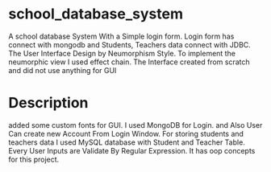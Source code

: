 # school_database_system
A school database System With a Simple login form. Login form has connect with mongodb and Students, Teachers data connect with JDBC.
The User Interface Design by Neumorphism Style. To implement the neumorphic view I used effect chain. The Interface created from scratch and did not use
anything for GUI

# Description
added some custom fonts for GUI. I used MongoDB for Login. and Also User Can create new Account From Login Window.
For storing students and teachers data I used MySQL database with Student and Teacher Table. Every User Inputs are Validate By Regular Expression.
It has oop concepts for this project.
